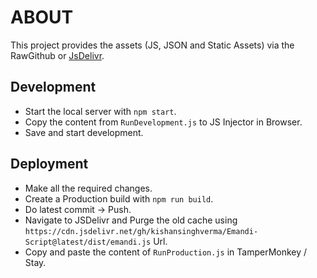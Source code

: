# ABOUT
This project provides the assets (JS, JSON and Static Assets) via the RawGithub or [JsDelivr](https://www.jsdelivr.com/github).

## Development
- Start the local server with `npm start`.
- Copy the content from `RunDevelopment.js` to JS Injector in Browser.
- Save and start development.

## Deployment
- Make all the required changes.
- Create a Production build with `npm run build`.
- Do latest commit -> Push.
- Navigate to JSDelivr and Purge the old cache using `https://cdn.jsdelivr.net/gh/kishansinghverma/Emandi-Script@latest/dist/emandi.js` Url.
- Copy and paste the content of `RunProduction.js` in TamperMonkey / Stay.